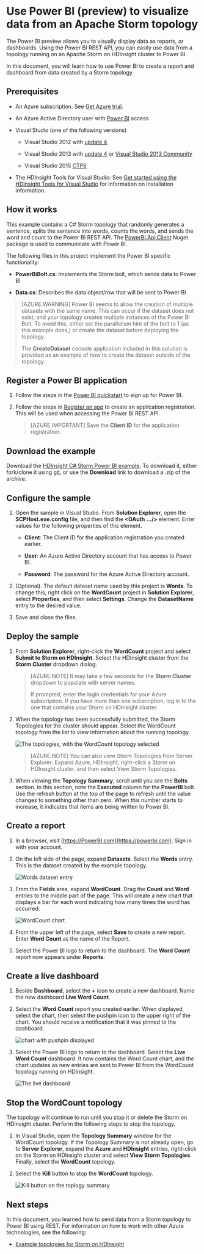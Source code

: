 <properties
 pageTitle="Write data to Power BI from Apache Storm | Windows Azure"
 description="Write data to Power BI from a C# topology running on an Apache Storm cluster in HDInsight. Also, create a report and real-time dashboard using Power BI."
 services="hdinsight"
 documentationCenter=""
 authors="Blackmist"
 manager="paulettm"
 editor="cgronlun"
	tags="azure-portal"/>

<tags
	ms.service="hdinsight"
	ms.date="09/23/2015"
	wacn.date=""/>

# Use Power BI (preview) to visualize data from an Apache Storm topology

The Power BI preview allows you to visually display data as reports, or dashboards. Using the Power BI REST API, you can easily use data from a topology running on an Apache Storm on HDInsight cluster to Power BI.

In this document, you will learn how to use Power BI to create a report and dashboard from data created by a Storm topology.

## Prerequisites

- An Azure subscription. See [Get Azure trial](/pricing/1rmb-trial/).

* An Azure Active Directory user with [Power BI](https://powerbi.com) access

* Visual Studio (one of the following versions)

    * Visual Studio 2012 with [update 4](http://www.microsoft.com/download/details.aspx?id=39305)

    * Visual Studio 2013 with [update 4](http://www.microsoft.com/download/details.aspx?id=44921) or [Visual Studio 2013 Community](http://go.microsoft.com/fwlink/?linkid=517284&clcid=0x409)

    * Visual Studio 2015 [CTP6](http://visualstudio.com/downloads/visual-studio-2015-ctp-vs)

* The HDInsight Tools for Visual Studio: See [Get started using the HDInsight Tools for Visual Studio](/documentation/articles/hdinsight-hadoop-visual-studio-tools-get-started) for information on installation information.

## How it works

This example contains a C# Storm topology that randomly generates a sentence, splits the sentence into words, counts the words, and sends the word and count to the Power BI REST API. The [PowerBi.Api.Client](https://github.com/Vtek/PowerBI.Api.Client) Nuget package is used to communicate with Power BI.

The following files in this project implement the Power BI specific functionality:

* **PowerBiBolt.cs**: Implements the Storm bolt, which sends data to Power BI

* **Data.cs**: Describes the data object/row that will be sent to Power BI

> [AZURE.WARNING] Power BI seems to allow the creation of multiple datasets with the same name. This can occur if the dataset does not exist, and your topology creates multiple instances of the Power BI Bolt. To avoid this, either set the parallelism hint of the bolt to 1 (as this example does,) or create the dataset before deploying the topology.
>
> The **CreateDataset** console application included in this solution is provided as an example of how to create the dataset outside of the topology.

## Register a Power BI application

1. Follow the steps in the [Power BI quickstart](https://msdn.microsoft.com/zh-cn/library/dn931989.aspx) to sign up for Power BI.

2. Follow the steps in [Register an app](https://msdn.microsoft.com/zh-cn/library/dn877542.aspx) to create an application registration. This will be used when accessing the Power BI REST API.

    > [AZURE.IMPORTANT] Save the **Client ID** for the application registration.

## Download the example

Download the [HDInsight C# Storm Power BI example](https://github.com/Blackmist/hdinsight-csharp-storm-powerbi). To download it, either fork/clone it using [git](http://git-scm.com/), or use the **Download** link to download a .zip of the archive.

## Configure the sample

1. Open the sample in Visual Studio. From **Solution Explorer**, open the **SCPHost.exe.config** file, and then find the **<OAuth .../>** element. Enter values for the following properties of this element.

    * **Client**: The Client ID for the application registration you created earlier.

    * **User**: An Azure Active Directory account that has access to Power BI.

    * **Password**: The password for the Azure Active Directory account.

2. (Optional). The default dataset name used by this project is **Words**. To change this, right click on the **WordCount** project in **Solution Explorer**, select **Properties**, and then select **Settings**. Change the **DatasetName** entry to the desired value.

2. Save and close the files.

## Deploy the sample

1. From **Solution Explorer**, right-click the **WordCount** project and select **Submit to Storm on HDInsight**. Select the HDInsight cluster from the **Storm Cluster** dropdown dialog.

    > [AZURE.NOTE] It may take a few seconds for the **Storm Cluster** dropdown to populate with server names.
    >
    > If prompted, enter the login credentials for your Azure subscription. If you have more than one subscription, log in to the one that contains your Storm on HDInsight cluster.

2. When the topology has been successfully submitted, the Storm Topologies for the cluster should appear. Select the WordCount topology from the list to view information about the running topology.

    ![The topologies, with the WordCount topology selected](./media/hdinsight-storm-power-bi-topology/topologysummary.png)

    > [AZURE.NOTE] You can also view Storm Topologies from Server Explorer: Expand Azure, HDInsight, right-click a Storm on HDInsight cluster, and then select View Storm Topologies.

3. When viewing the **Topology Summary**, scroll until you see the **Bolts** section. In this section, note the **Executed** column for the **PowerBI** bolt. Use the refresh button at the top of the page to refresh until the value changes to something other than zero. When this number starts to increase, it indicates that items are being written to Power BI.

## Create a report

1. In a browser, visit [https://PowerBI.com](https://powerbi.com). Sign in with your account.

2. On the left side of the page, expand **Datasets**. Select the **Words** entry. This is the dataset created by the example topology.

    ![Words dataset entry](./media/hdinsight-storm-power-bi-topology/words.png)

3. From the **Fields** area, expand **WordCount**. Drag the **Count** and **Word** entries to the middle part of the page. This will create a new chart that displays a bar for each word indicating how many times the word has occurred.

    ![WordCount chart](./media/hdinsight-storm-power-bi-topology/wordcountchart.png)

4. From the upper left of the page, select **Save** to create a new report. Enter **Word Count** as the name of the Report.

5. Select the Power BI logo to return to the dashboard. The **Word Count** report now appears under **Reports**.

## Create a live dashboard

1. Beside **Dashboard**, select the **+** icon to create a new dashboard. Name the new dashboard **Live Word Count**.

2. Select the **Word Count** report you created earlier. When displayed, select the chart, then select the pushpin icon to the upper right of the chart. You should receive a notification that it was pinned to the dashboard.

    ![chart with pushpin displayed](./media/hdinsight-storm-power-bi-topology/pushpin.png)

2. Select the Power BI logo to return to the dashboard. Select the **Live Word Count** dashboard. It now contains the Word Count chart, and the chart updates as new entries are sent to Power BI from the WordCount topology running on HDInsight.

    ![The live dashboard](./media/hdinsight-storm-power-bi-topology/dashboard.png)

## Stop the WordCount topology

The topology will continue to run until you stop it or delete the Storm on HDInsight cluster. Perform the following steps to stop the topology.

1. In Visual Studio, open the **Topology Summary** window for the WordCount topology. If the Topology Summary is not already open, go to **Server Explorer**, expand the **Azure** and **HDInsight** entries, right-click on the Storm on HDInsight cluster and select **View Storm Topologies**. Finally, select the **WordCount** topology.

2. Select the **Kill** button to stop the **WordCount** topology.

    ![Kill button on the toplogy summary](./media/hdinsight-storm-power-bi-topology/killtopology.png)

## Next steps

In this document, you learned how to send data from a Storm topology to Power BI using REST. For information on how to work with other Azure technologies, see the following:

* [Example topologies for Storm on HDInsight](/documentation/articles/hdinsight-storm-example-topology)
